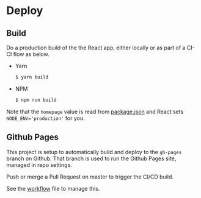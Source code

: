 # Deploy


## Build

Do a production build of the the React app, either locally or as part of a CI-CI flow as below.

- Yarn
    ```sh
    $ yarn build
    ```
- NPM
    ```sh
    $ npm run build
    ```

Note that the `homepage` value is read from [package.json](/package.json) and React sets `NODE_ENV='production'` for you.


## Github Pages

This project is setup to automatically build and deploy to the `gh-pages` branch on Github. That branch is used to run the Github Pages site, managed in repo settings.

Push or merge a Pull Request on master to trigger the CI/CD build.

See the [workflow](/.github/workflows/main.yml) file to manage this.
